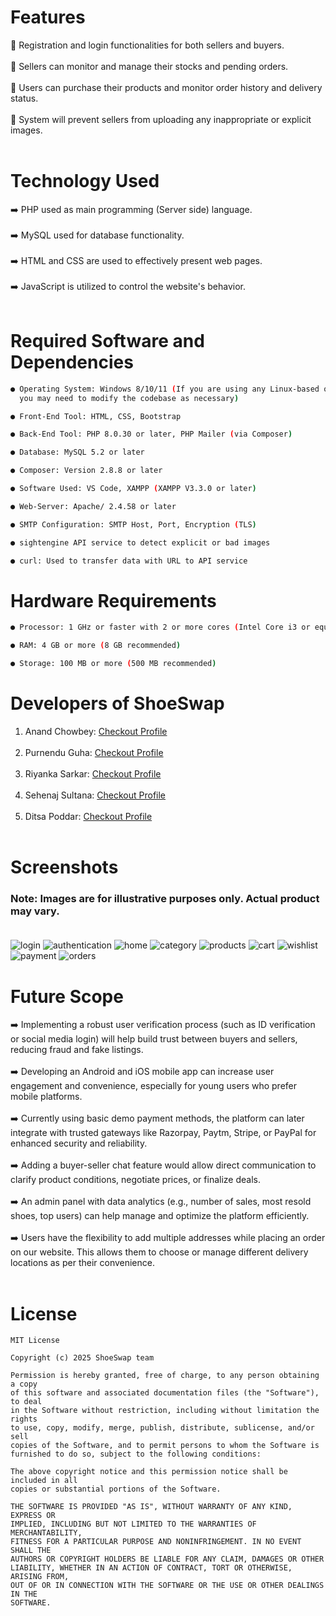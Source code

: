 # Features
  🌟 Registration and login functionalities for both sellers and buyers. <br><br>
  🌟 Sellers can monitor and manage their stocks and pending orders. <br><br>
  🌟 Users can purchase their products and monitor order history and delivery status. <br><br>
  🌟 System will prevent sellers from uploading any inappropriate or explicit images. <br><br>
  
# Technology Used
  ➡️ PHP used as main programming (Server side) language. <br><br>
  ➡️ MySQL used for database functionality. <br><br>
  ➡️ HTML and CSS are used to effectively present web pages. <br><br>
  ➡️ JavaScript is utilized to control the website's behavior. <br><br>
  
# Required Software and Dependencies
```sh
● Operating System: Windows 8/10/11 (If you are using any Linux-based operating system,
  you may need to modify the codebase as necessary)

● Front-End Tool: HTML, CSS, Bootstrap

● Back-End Tool: PHP 8.0.30 or later, PHP Mailer (via Composer)

● Database: MySQL 5.2 or later

● Composer: Version 2.8.8 or later

● Software Used: VS Code, XAMPP (XAMPP V3.3.0 or later)

● Web-Server: Apache/ 2.4.58 or later

● SMTP Configuration: SMTP Host, Port, Encryption (TLS)

● sightengine API service to detect explicit or bad images

● curl: Used to transfer data with URL to API service
```

# Hardware Requirements
```sh
● Processor: 1 GHz or faster with 2 or more cores (Intel Core i3 or equivalent)

● RAM: 4 GB or more (8 GB recommended)

● Storage: 100 MB or more (500 MB recommended)
```

# Developers of ShoeSwap
1. Anand Chowbey: [Checkout Profile](https://github.com/Dev-Anand-007) <br><br>
2. Purnendu Guha: [Checkout Profile](https://github.com/Shuvo1505) <br><br>
3. Riyanka Sarkar: [Checkout Profile](https://github.com/riyankasarkar) <br><br>
4. Sehenaj Sultana: [Checkout Profile](https://github.com/sehenaj) <br><br>
5. Ditsa Poddar: [Checkout Profile](https://github.com/Ditsa11) <br><br>

# Screenshots
### Note: Images are for illustrative purposes only. Actual product may vary. <br><br>
![login](https://github.com/user-attachments/assets/e1fd6435-f585-49cf-a89d-03e80ef0a7eb)
![authentication](https://github.com/user-attachments/assets/f7162bbd-e675-4b54-af8d-fa32b0895910)
![home](https://github.com/user-attachments/assets/51f41237-b6c2-4108-b92b-aca896179b9e)
![category](https://github.com/user-attachments/assets/230a6f3f-8f0a-4647-aba1-c5643dacb76c)
![products](https://github.com/user-attachments/assets/3ecd1e64-3c3d-4a37-86a2-97add13a8ce8)
![cart](https://github.com/user-attachments/assets/8f609810-e265-4ad0-b3ce-658923a612cd)
![wishlist](https://github.com/user-attachments/assets/5fa02f2b-4c66-41bb-8f1a-3a2a2117aee7)
![payment](https://github.com/user-attachments/assets/f75eeb80-4b36-45af-9ecf-8cc90c069f78)
![orders](https://github.com/user-attachments/assets/e3ac84ac-6f21-40cc-b5cf-cf369d632ded)

# Future Scope
  ➡️ Implementing a robust user verification process (such as ID verification or social media login) will help build trust between buyers and sellers, reducing fraud and fake listings. <br><br>
  ➡️ Developing an Android and iOS mobile app can increase user engagement and convenience, especially for young users who prefer mobile platforms. <br><br>
  ➡️ Currently using basic demo payment methods, the platform can later integrate with trusted gateways like Razorpay, Paytm, Stripe, or PayPal for enhanced security and reliability. <br><br>
  ➡️ Adding a buyer-seller chat feature would allow direct communication to clarify product conditions, negotiate prices, or finalize deals. <br><br>
  ➡️ An admin panel with data analytics (e.g., number of sales, most resold shoes, top users) can help manage and optimize the platform efficiently. <br><br>
  ➡️ Users have the flexibility to add multiple addresses while placing an order on our website. This allows them to choose or manage different delivery locations as per their convenience. <br><br>
  
# License
```
MIT License

Copyright (c) 2025 ShoeSwap team

Permission is hereby granted, free of charge, to any person obtaining a copy
of this software and associated documentation files (the "Software"), to deal
in the Software without restriction, including without limitation the rights
to use, copy, modify, merge, publish, distribute, sublicense, and/or sell
copies of the Software, and to permit persons to whom the Software is
furnished to do so, subject to the following conditions:

The above copyright notice and this permission notice shall be included in all
copies or substantial portions of the Software.

THE SOFTWARE IS PROVIDED "AS IS", WITHOUT WARRANTY OF ANY KIND, EXPRESS OR
IMPLIED, INCLUDING BUT NOT LIMITED TO THE WARRANTIES OF MERCHANTABILITY,
FITNESS FOR A PARTICULAR PURPOSE AND NONINFRINGEMENT. IN NO EVENT SHALL THE
AUTHORS OR COPYRIGHT HOLDERS BE LIABLE FOR ANY CLAIM, DAMAGES OR OTHER
LIABILITY, WHETHER IN AN ACTION OF CONTRACT, TORT OR OTHERWISE, ARISING FROM,
OUT OF OR IN CONNECTION WITH THE SOFTWARE OR THE USE OR OTHER DEALINGS IN THE
SOFTWARE.
```

